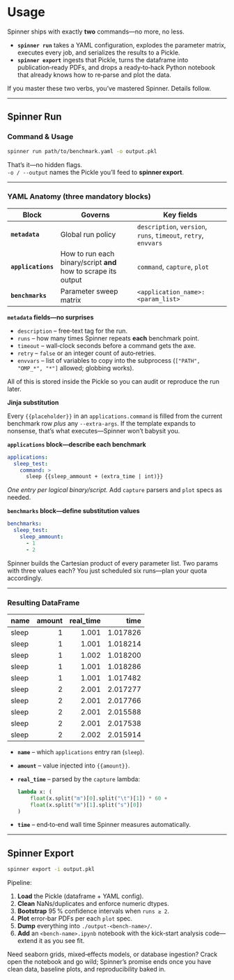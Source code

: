 # Usage

Spinner ships with exactly **two** commands—no more, no less.

* **`spinner run`** takes a YAML configuration, explodes the parameter matrix, executes every job, and serializes the results to a Pickle.  
* **`spinner export`** ingests that Pickle, turns the dataframe into publication‑ready PDFs, and drops a ready‑to‑hack Python notebook that already knows how to re‑parse and plot the data.

If you master these two verbs, you’ve mastered Spinner. Details follow.

---

## Spinner Run

### Command & Usage

```bash
spinner run path/to/benchmark.yaml -o output.pkl
```

That’s it—no hidden flags.  
`-o / --output` names the Pickle you’ll feed to **spinner export**.

---

### YAML Anatomy (three mandatory blocks)

| Block | Governs | Key fields |
|-------|---------|------------|
| **`metadata`** | Global run policy | `description`, `version`, `runs`, `timeout`, `retry`, `envvars` |
| **`applications`** | How to run each binary/script **and** how to scrape its output | `command`, `capture`, `plot` |
| **`benchmarks`** | Parameter sweep matrix | `<application_name>: <param_list>` |

**`metadata` fields—no surprises**

* `description` – free‑text tag for the run.  
* `runs` – how many times Spinner repeats **each** benchmark point.  
* `timeout` – wall‑clock seconds before a command gets the axe.  
* `retry` – `false` or an integer count of auto‑retries.  
* `envvars` – list of variables to copy into the subprocess (`["PATH", "OMP_*", "*"]` allowed; globbing works).  

All of this is stored inside the Pickle so you can audit or reproduce the run later.

**Jinja substitution**

Every `{{placeholder}}` in an `applications.command` is filled from the current benchmark row *plus* any `--extra-args`. If the template expands to nonsense, that’s what executes—Spinner won’t babysit you.

**`applications` block—describe each benchmark**

```yaml
applications:
  sleep_test:
    command: >
      sleep {{sleep_ammount + (extra_time | int)}}
```

*One entry per logical binary/script.* Add `capture` parsers and `plot` specs as needed.

**`benchmarks` block—define substitution values**

```yaml
benchmarks:
  sleep_test:
    sleep_ammount:
      - 1
      - 2
```

Spinner builds the Cartesian product of every parameter list. Two params with three values each? You just scheduled six runs—plan your quota accordingly.

---

### Resulting DataFrame

| name  | amount | real_time | time      |
|-------|-------:|----------:|----------:|
| sleep | 1      | 1.001     | 1.017826 |
| sleep | 1      | 1.001     | 1.018214 |
| sleep | 1      | 1.002     | 1.018200 |
| sleep | 1      | 1.001     | 1.018286 |
| sleep | 1      | 1.001     | 1.017482 |
| sleep | 2      | 2.001     | 2.017277 |
| sleep | 2      | 2.001     | 2.017766 |
| sleep | 2      | 2.001     | 2.015588 |
| sleep | 2      | 2.001     | 2.017538 |
| sleep | 2      | 2.002     | 2.015914 |

* **`name`** – which `applications` entry ran (`sleep`).  
* **`amount`** – value injected into `{{amount}}`.  
* **`real_time`** – parsed by the `capture` lambda:  

  ```python
  lambda x: (
      float(x.split("m")[0].split("\t")[1]) * 60 +
      float(x.split("m")[1].split("s")[0])
  )
  ```  

* **`time`** – end‑to‑end wall time Spinner measures automatically.

---

## Spinner Export

```bash
spinner export -i output.pkl
```

Pipeline:

1. **Load** the Pickle (dataframe + YAML config).  
2. **Clean** NaNs/duplicates and enforce numeric dtypes.  
3. **Bootstrap** 95 % confidence intervals when `runs ≥ 2`.  
4. **Plot** error‑bar PDFs per each `plot` spec.  
5. **Dump** everything into `./output-<bench-name>/`.  
6. **Add** an `<bench-name>.ipynb` notebook with the kick‑start analysis code—extend it as you see fit.

Need seaborn grids, mixed‑effects models, or database ingestion? Crack open the notebook and go wild; Spinner’s promise ends once you have clean data, baseline plots, and reproducibility baked in.
